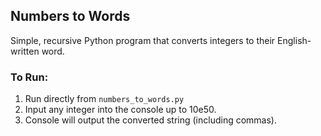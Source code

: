 <h2>Numbers to Words</h2>

<p>Simple, recursive Python program that converts integers to their English-written word.</p>

<h3>To Run:</h3>
<ol>
  <li>Run directly from <code>numbers_to_words.py</code></li>
  <li>Input any integer into the console up to 10e50.</li>
  <li>Console will output the converted string (including commas).</li>
</ol>
